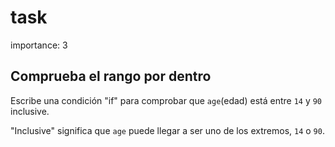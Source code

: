 # task

importance: 3

## Comprueba el rango por dentro

Escribe una condición "if" para comprobar que `age`\(edad\) está entre `14` y `90` inclusive.

"Inclusive" significa que `age` puede llegar a ser uno de los extremos, `14` o `90`.


